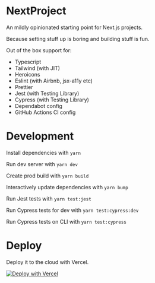 # NextProject

An mildly opinionated starting point for Next.js projects.

Because setting stuff up is boring and building stuff is fun.

Out of the box support for:

-   Typescript
-   Tailwind (with JIT)
-   Heroicons
-   Eslint (with Airbnb, jsx-a11y etc)
-   Prettier
-   Jest (with Testing Library)
-   Cypress (with Testing Library)
-   Dependabot config
-   GitHub Actions CI config

# Development

Install dependencies with `yarn`

Run dev server with `yarn dev`

Create prod build with `yarn build`

Interactively update dependencies with `yarn bump`

Run Jest tests with `yarn test:jest`

Run Cypress tests for dev with `yarn test:cypress:dev`

Run Cypress tests on CLI with `yarn test:cypress`

# Deploy

Deploy it to the cloud with Vercel.

[![Deploy with Vercel](https://vercel.com/button)](https://vercel.com/new/clone?repository-url=https%3A%2F%2Fgithub.com%2FMerlinMason%2FNextProject&project-name=my-next-project&repo-name=my-next-project)
